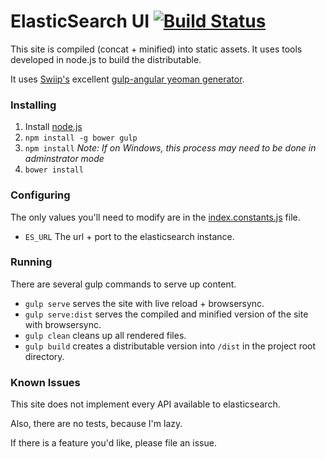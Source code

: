 ElasticSearch UI [![Build Status](https://travis-ci.org/beckler/elasticsearchui.svg?branch=master)](https://travis-ci.org/beckler/elasticsearchui)
======
This site is compiled (concat + minified) into static assets.
It uses tools developed in node.js to build the distributable.

It uses [Swiip's](https://github.com/Swiip) excellent [gulp-angular yeoman generator](https://github.com/Swiip/generator-gulp-angular).

### Installing
1. Install [node.js](https://nodejs.org/)
2. `npm install -g bower gulp`
3. `npm install` *Note: If on Windows, this process may need to be done in adminstrator mode*
4. `bower install`

### Configuring
The only values you'll need to modify are in the [index.constants.js](https://github.com/beckler/elasticsearchui/blob/master/src/app/index.constants.js) file.

* `ES_URL` The url + port to the elasticsearch instance.

### Running
There are several gulp commands to serve up content.

* `gulp serve` serves the site with live reload + browsersync.
* `gulp serve:dist` serves the compiled and minified version of the site with browsersync.
* `gulp clean` cleans up all rendered files.
* `gulp build` creates a distributable version into `/dist` in the project root directory.

### Known Issues
This site does not implement every API available to elasticsearch.

Also, there are no tests, because I'm lazy.

If there is a feature you'd like, please file an issue.

